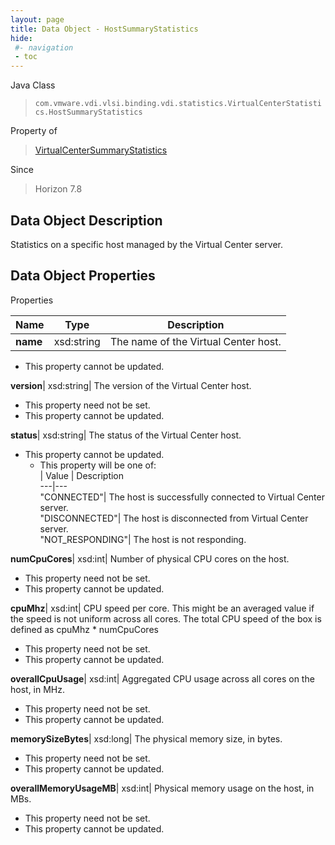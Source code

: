 ```yaml
---
layout: page
title: Data Object - HostSummaryStatistics
hide:
 #- navigation
 - toc
---
```






Java Class  
> `com.vmware.vdi.vlsi.binding.vdi.statistics.VirtualCenterStatistics.HostSummaryStatistics`

Property of  
> [VirtualCenterSummaryStatistics](vdi.statistics.VirtualCenterStatistics.VirtualCenterSummaryStatistics.md#field_detail)

Since  
> Horizon 7.8


## Data Object Description 

Statistics on a specific host managed by the Virtual Center server. 

## Data Object Properties

Properties

Name |  Type |  Description   
---|---|---  
**name**|  xsd:string|  The name of the Virtual Center host.   


* This property cannot be updated.

  
**version**|  xsd:string|  The version of the Virtual Center host.   


* This property need not be set.
* This property cannot be updated.

  
**status**|  xsd:string|  The status of the Virtual Center host.   


* This property cannot be updated.
  * This property will be one of:  
|  Value |  Description   
---|---  
"CONNECTED"| The host is successfully connected to Virtual Center server.  
"DISCONNECTED"| The host is disconnected from Virtual Center server.  
"NOT_RESPONDING"| The host is not responding.  

  
**numCpuCores**|  xsd:int|  Number of physical CPU cores on the host.   


* This property need not be set.
* This property cannot be updated.

  
**cpuMhz**|  xsd:int|  CPU speed per core. This might be an averaged value if the speed is not uniform across all cores. The total CPU speed of the box is defined as cpuMhz * numCpuCores   


* This property need not be set.
* This property cannot be updated.

  
**overallCpuUsage**|  xsd:int|  Aggregated CPU usage across all cores on the host, in MHz.   


* This property need not be set.
* This property cannot be updated.

  
**memorySizeBytes**|  xsd:long|  The physical memory size, in bytes.   


* This property need not be set.
* This property cannot be updated.

  
**overallMemoryUsageMB**|  xsd:int|  Physical memory usage on the host, in MBs.   


* This property need not be set.
* This property cannot be updated.

  
  
  

  
  
